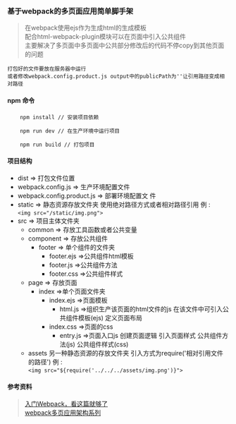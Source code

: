 ### 基于webpack的多页面应用简单脚手架
>在webpack使用ejs作为生成html的生成模板  
配合html-webpack-plugin模块可以在页面中引入公共组件  
主要解决了多页面中多页面中公共部分修改后的代码不停copy到其他页面的问题

    打包好的文件要放在服务器中运行  
    或者修改webpack.config.product.js output中的publicPath为''让引用路径变成相对路径
#### npm 命令

```
    npm install // 安装项目依赖

    npm run dev // 在生产环境中运行项目

    npm run build // 打包项目
```

#### 项目结构  
- dist => 打包文件位置  
- webpack.config.js => 生产环境配置文件
- webpack.config.product.js => 部署环境配置文
件
- static => 静态资源存放文件夹 使用绝对路径方式或者相对路径引用  例 :  
        ```
            <img src="/static/img.png">
        ```
- src => 项目主体文件夹
    - common => 存放工具函数或者公共变量
    - component => 存放公共组件
        - footer => 单个组件的文件夹
            - footer.ejs =>公共组件html模板
            - footer.js =>公共组件方法
            - footer.css =>公共组件样式
    - page => 存放页面
        - index =>单个页面文件夹
            - index.ejs =>页面模板  
                - html.js =>组织生产该页面的html文件的js 在该文件中可引入公共组件模板(ejs)  定义页面布局
            - index.css =>页面的css  
                - entry.js =>页面入口js 创建页面逻辑 引入页面样式 公共组件方法(js) 公共组件样式(css)
    - assets 另一种静态资源的存放文件夹 引入方式为require('相对引用文件的路径') 例 :  
            ```
                <img src="${require('../../../assets/img.png')}">
            ```

#### 参考资料
>[入门Webpack，看这篇就够了](http://www.jianshu.com/p/42e11515c10f)   
[ webpack多页应用架构系列](https://segmentfault.com/a/1190000007104372)


